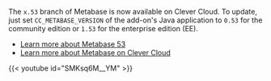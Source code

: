 
The `x.53` branch of Metabase is now available on Clever Cloud. To update, just set `CC_METABASE_VERSION` of the add-on's Java application to `0.53` for the community edition or `1.53` for the enterprise edition (EE).

- [Learn more about Metabase 53](https://www.metabase.com/releases/metabase-53)
- [Learn more about Metabase on Clever Cloud](/developers/doc/addons/metabase/)

{{< youtube id="SMKsq6M__YM" >}}


